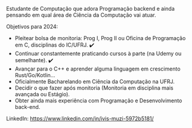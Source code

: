 Estudante de Computação que adora Programação backend e ainda pensando em qual área de Ciência da Computação vai atuar.

Objetivos para 2024:

- Pleitear bolsa de monitoria: Prog I, Prog II ou Oficina de Programação em C, disciplinas do IC/UFRJ. ✔️
- Continuar constantemente praticando cursos à parte (na Udemy ou semelhante). ✔️
- Avançar para o C++ e aprender alguma linguagem em crescimento Rust/Go/Kotlin...
- Oficialmente Bacharelando em Ciência da Computação na UFRJ.
- Decidir o que fazer após monitoria (Monitoria em disciplina mais avançada ou Estágio).
- Obter ainda mais experiência com Programação e Desenvolvimento back-end.

LinkedIn: https://www.linkedin.com/in/ivis-muzi-5972b5181/
